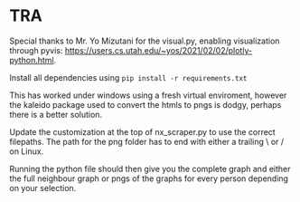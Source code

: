 # TRA
Special thanks to Mr. Yo Mizutani for the visual.py, enabling visualization through pyvis: https://users.cs.utah.edu/~yos/2021/02/02/plotly-python.html.

Install all dependencies using ```pip install -r requirements.txt```

This has worked under windows using a fresh virtual enviroment, however the kaleido package used to convert the htmls to pngs is dodgy, perhaps there is a better solution.

Update the customization at the top of nx_scraper.py to use the correct filepaths. The path for the png folder has to end with either a trailing \ or / on Linux.

Running the python file should then give you the complete graph and either the full neighbour graph or pngs of the graphs for every person depending on your selection.
